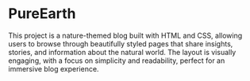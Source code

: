 # PureEarth
This project is a nature-themed blog built with HTML and CSS, allowing users to browse through beautifully styled pages that share insights, stories, and information about the natural world. The layout is visually engaging, with a focus on simplicity and readability, perfect for an immersive blog experience.
